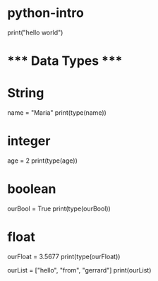 # python-intro

print("hello world")

# *** Data Types ***
# String
name = "Maria"
print(type(name))
# integer
age = 2
print(type(age))
# boolean
ourBool = True
print(type(ourBool))
# float
ourFloat = 3.5677
print(type(ourFloat))

ourList = ["hello", "from", "gerrard"]
print(ourList)
